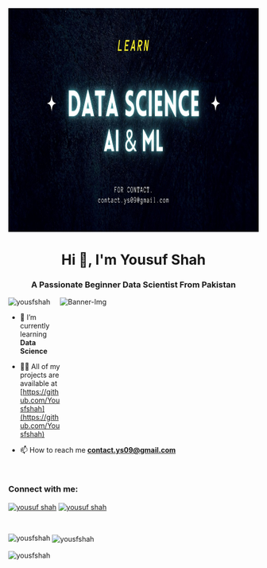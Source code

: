 <img align="middle" alt="Banner-Img" src=https://github.com/Yousfshah/Yousfshah/blob/main/Banner.jpg height="450px" />

<h1 align="center">Hi 👋, I'm Yousuf Shah</h1>
<h3 align="center">A Passionate Beginner Data Scientist From Pakistan</h3>

<img align="right" alt="Banner-Img" src=https://github.com/Yousfshah/Yousfshah/blob/main/gif.gif/ height="250px" width="400px">


<p align="left"> <img src="https://komarev.com/ghpvc/?username=yousfshah&label=Profile%20views&color=0e75b6&style=flat" alt="yousfshah" /> </p>

- 🌱 I’m currently learning **Data Science**

- 👨‍💻 All of my projects are available at [https://github.com/Yousfshah](https://github.com/Yousfshah)

- 📫 How to reach me **contact.ys09@gmail.com**
  
<br>

<h3 align="left">Connect with me:</h3>
<p align="left">
<a href="https://www.linkedin.com/in/yousuf-shah-7ba9492b4/" target="blank"><img align="center" src="https://raw.githubusercontent.com/rahuldkjain/github-profile-readme-generator/master/src/images/icons/Social/linked-in-alt.svg" alt="yousuf shah" height="30" width="40" /></a>
<a href="https://www.kaggle.com/yousufshah" target="blank"><img align="center" src="https://raw.githubusercontent.com/rahuldkjain/github-profile-readme-generator/master/src/images/icons/Social/kaggle.svg" alt="yousuf shah" height="30" width="40" /></a>
</p>

<br>

<p><img align="left" src="https://github-readme-stats.vercel.app/api/top-langs?username=yousfshah&show_icons=true&locale=en&layout=compact" alt="yousfshah" /></p>

<p>&nbsp;<img align="center" src="https://github-readme-stats.vercel.app/api?username=yousfshah&show_icons=true&locale=en" alt="yousfshah" /></p>

<p><img align="center" src="https://github-readme-streak-stats.herokuapp.com/?user=yousfshah&" alt="yousfshah" /></p>
